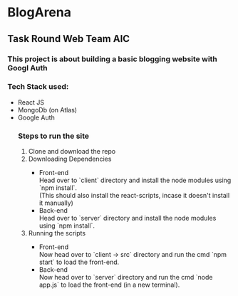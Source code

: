 # BlogArena

## Task Round Web Team AIC

### This project is about building a basic blogging website with Googl Auth

### Tech Stack used:

<ul>
<li> React JS </li>
<li> MongoDb (on Atlas) </li>
<li> Google Auth </li>

### Steps to run the site

<ol>
<li> Clone and download the repo </li>
<li> Downloading Dependencies</li>
    <ul>
        <li>Front-end </li>
        Head over to `client` directory and install the node modules using `npm install`.<br>
        (This should also install the react-scripts, incase it doesn't install it manually) <br>
        <li>Back-end </li>
        Head over to `server` directory and install the node modules using `npm install`.
    </ul>
<li> Running the scripts </li>
    <ul>
        <li>Front-end </li>
        Now head over to `client -> src` directory and run the cmd `npm start` to load the front-end.
        <li>Back-end </li>
            Now head over to `server` directory and run the cmd `node app.js` to load the front-end (in a new terminal).
    </ul>
</ol>
